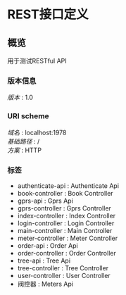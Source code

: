 # REST接口定义


<a name="overview"></a>
## 概览
用于测试RESTful API


### 版本信息
*版本* : 1.0


### URI scheme
*域名* : localhost:1978  
*基础路径* : /  
*方案* : HTTP


### 标签

* authenticate-api : Authenticate Api
* book-controller : Book Controller
* gprs-api : Gprs Api
* gprs-controller : Gprs Controller
* index-controller : Index Controller
* login-controller : Login Controller
* main-controller : Main Controller
* meter-controller : Meter Controller
* order-api : Order Api
* order-controller : Order Controller
* tree-api : Tree Api
* tree-controller : Tree Controller
* user-controller : User Controller
* 阀控器 : Meters Api



